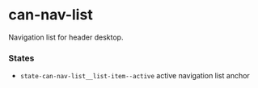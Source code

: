 # can-nav-list

Navigation list for header desktop.

### States
* `state-can-nav-list__list-item--active` active navigation list anchor
